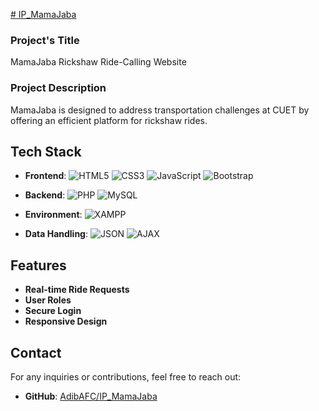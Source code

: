 [# IP_MamaJaba](https://adibafc.github.io/IP_MamaJaba/)

### Project's Title
MamaJaba Rickshaw Ride-Calling Website

### Project Description
MamaJaba is designed to address transportation challenges at CUET by offering an efficient platform for rickshaw rides.

## Tech Stack

- **Frontend**: 
  ![HTML5](https://img.shields.io/badge/-HTML5-E34F26?logo=html5&logoColor=white&style=flat)
  ![CSS3](https://img.shields.io/badge/-CSS3-1572B6?logo=css3&logoColor=white&style=flat)
  ![JavaScript](https://img.shields.io/badge/-JavaScript-F7DF1E?logo=javascript&logoColor=black&style=flat)
  ![Bootstrap](https://img.shields.io/badge/-Bootstrap-563D7C?logo=bootstrap&logoColor=white&style=flat)

- **Backend**: 
  ![PHP](https://img.shields.io/badge/-PHP-777BB4?logo=php&logoColor=white&style=flat)
  ![MySQL](https://img.shields.io/badge/-MySQL-4479A1?logo=mysql&logoColor=white&style=flat)

- **Environment**: 
  ![XAMPP](https://img.shields.io/badge/-XAMPP-FB7A24?logo=xampp&logoColor=white&style=flat)

- **Data Handling**: 
  ![JSON](https://img.shields.io/badge/-JSON-000000?logo=json&logoColor=white&style=flat)
  ![AJAX](https://img.shields.io/badge/-AJAX-4B8BBE?logo=ajax&logoColor=white&style=flat)

## Features
- **Real-time Ride Requests**
- **User Roles**
- **Secure Login**
- **Responsive Design** 

## Contact
For any inquiries or contributions, feel free to reach out:
- **GitHub**: [AdibAFC/IP_MamaJaba](https://github.com/AdibAFC/IP_MamaJaba)
